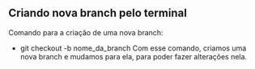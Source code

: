 ## Criando nova branch pelo terminal

Comando para a criação de uma nova branch:
- git checkout -b nome_da_branch 
Com esse comando, criamos uma nova branch e mudamos para ela, para poder fazer alterações nela.